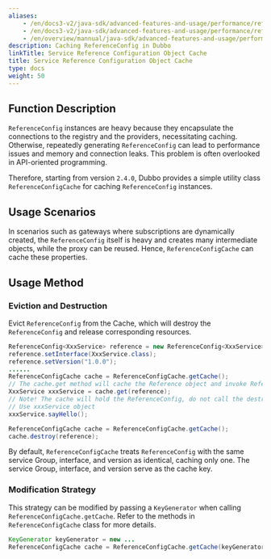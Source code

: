 ```yaml
---
aliases:
    - /en/docs3-v2/java-sdk/advanced-features-and-usage/performance/reference-config-cache/
    - /en/docs3-v2/java-sdk/advanced-features-and-usage/performance/reference-config-cache/
    - /en/overview/mannual/java-sdk/advanced-features-and-usage/performance/reference-config-cache/
description: Caching ReferenceConfig in Dubbo
linkTitle: Service Reference Configuration Object Cache
title: Service Reference Configuration Object Cache
type: docs
weight: 50
---
```





   
## Function Description

`ReferenceConfig` instances are heavy because they encapsulate the connections to the registry and the providers, necessitating caching. Otherwise, repeatedly generating `ReferenceConfig` can lead to performance issues and memory and connection leaks. This problem is often overlooked in API-oriented programming.

Therefore, starting from version `2.4.0`, Dubbo provides a simple utility class `ReferenceConfigCache` for caching `ReferenceConfig` instances.

## Usage Scenarios

In scenarios such as gateways where subscriptions are dynamically created, the `ReferenceConfig` itself is heavy and creates many intermediate objects, while the proxy can be reused. Hence, `ReferenceConfigCache` can cache these properties.

## Usage Method

### Eviction and Destruction
Evict `ReferenceConfig` from the Cache, which will destroy the `ReferenceConfig` and release corresponding resources.
```java  
ReferenceConfig<XxxService> reference = new ReferenceConfig<XxxService>();  
reference.setInterface(XxxService.class);  
reference.setVersion("1.0.0");  
......  
ReferenceConfigCache cache = ReferenceConfigCache.getCache();  
// The cache.get method will cache the Reference object and invoke ReferenceConfig.get to start ReferenceConfig  
XxxService xxxService = cache.get(reference);  
// Note! The cache will hold the ReferenceConfig, do not call the destroy method of ReferenceConfig externally, as this will invalidate the ReferenceConfig in the cache!  
// Use xxxService object  
xxxService.sayHello();  
```  
```java  
ReferenceConfigCache cache = ReferenceConfigCache.getCache();  
cache.destroy(reference);  
```   
By default, `ReferenceConfigCache` treats `ReferenceConfig` with the same service Group, interface, and version as identical, caching only one. The service Group, interface, and version serve as the cache key.

### Modification Strategy
This strategy can be modified by passing a `KeyGenerator` when calling `ReferenceConfigCache.getCache`. Refer to the methods in `ReferenceConfigCache` class for more details.
```java  
KeyGenerator keyGenerator = new ...  
ReferenceConfigCache cache = ReferenceConfigCache.getCache(keyGenerator);  
```
